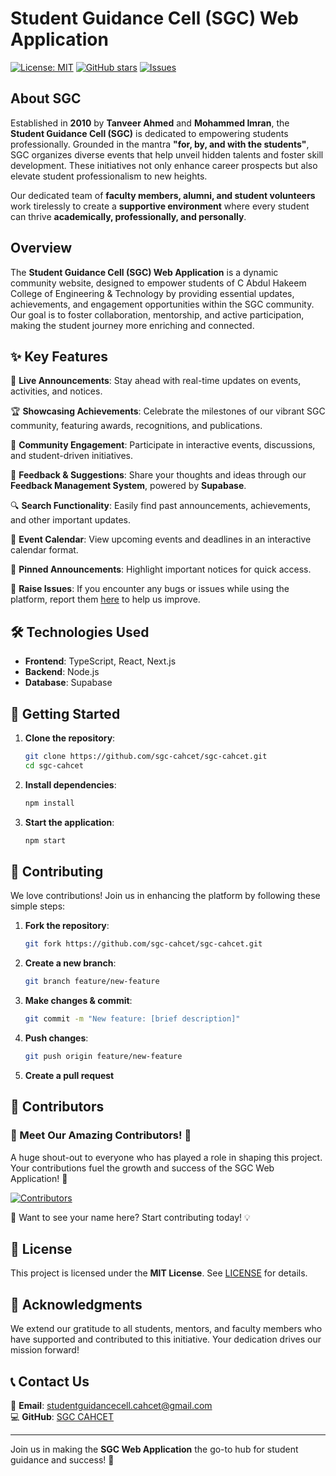# **Student Guidance Cell (SGC) Web Application**

[![License: MIT](https://img.shields.io/badge/License-MIT-yellow.svg)](https://opensource.org/licenses/MIT)
[![GitHub stars](https://img.shields.io/github/stars/sgc-cahcet/sgc-cahcet.svg)](https://github.com/sgc-cahcet/sgc-cahcet/stargazers)
[![Issues](https://img.shields.io/github/issues/sgc-cahcet/sgc-cahcet)](https://github.com/sgc-cahcet/sgc-cahcet/issues)

## **About SGC**

Established in **2010** by **Tanveer Ahmed** and **Mohammed Imran**, the **Student Guidance Cell (SGC)** is dedicated to empowering students professionally. Grounded in the mantra **"for, by, and with the students"**, SGC organizes diverse events that help unveil hidden talents and foster skill development. These initiatives not only enhance career prospects but also elevate student professionalism to new heights.

Our dedicated team of **faculty members, alumni, and student volunteers** work tirelessly to create a **supportive environment** where every student can thrive **academically, professionally, and personally**.

## **Overview**

The **Student Guidance Cell (SGC) Web Application** is a dynamic community website, designed to empower students of C Abdul Hakeem College of Engineering & Technology by providing essential updates, achievements, and engagement opportunities within the SGC community. Our goal is to foster collaboration, mentorship, and active participation, making the student journey more enriching and connected.

## **✨ Key Features**

🚀 **Live Announcements**: Stay ahead with real-time updates on events, activities, and notices.

🏆 **Showcasing Achievements**: Celebrate the milestones of our vibrant SGC community, featuring awards, recognitions, and publications.

🤝 **Community Engagement**: Participate in interactive events, discussions, and student-driven initiatives.

📝 **Feedback & Suggestions**: Share your thoughts and ideas through our **Feedback Management System**, powered by **Supabase**.

🔍 **Search Functionality**: Easily find past announcements, achievements, and other important updates.

📅 **Event Calendar**: View upcoming events and deadlines in an interactive calendar format.

📌 **Pinned Announcements**: Highlight important notices for quick access.

🐞 **Raise Issues**: If you encounter any bugs or issues while using the platform, report them [here](https://github.com/sgc-cahcet/sgc-cahcet/issues) to help us improve.

## **🛠️ Technologies Used**

- **Frontend**: TypeScript, React, Next.js
- **Backend**: Node.js
- **Database**: Supabase

## **🚀 Getting Started**

1. **Clone the repository**:  
   ```bash
   git clone https://github.com/sgc-cahcet/sgc-cahcet.git
   cd sgc-cahcet
   ```
2. **Install dependencies**:  
   ```bash
   npm install
   ```
3. **Start the application**:  
   ```bash
   npm start
   ```

## **🤝 Contributing**

We love contributions! Join us in enhancing the platform by following these simple steps:

1. **Fork the repository**:  
   ```bash
   git fork https://github.com/sgc-cahcet/sgc-cahcet.git
   ```
2. **Create a new branch**:  
   ```bash
   git branch feature/new-feature
   ```
3. **Make changes & commit**:  
   ```bash
   git commit -m "New feature: [brief description]"
   ```
4. **Push changes**:  
   ```bash
   git push origin feature/new-feature
   ```
5. **Create a pull request**

## **👥 Contributors**

### 🎉 Meet Our Amazing Contributors! 🎉  
A huge shout-out to everyone who has played a role in shaping this project. Your contributions fuel the growth and success of the SGC Web Application! 🚀

[![Contributors](https://contrib.rocks/image?repo=sgc-cahcet/sgc-cahcet)](https://github.com/sgc-cahcet/sgc-cahcet/graphs/contributors)

🔹 Want to see your name here? Start contributing today! 💡

## **📜 License**

This project is licensed under the **MIT License**. See [LICENSE](LICENSE) for details.

## **🙏 Acknowledgments**

We extend our gratitude to all students, mentors, and faculty members who have supported and contributed to this initiative. Your dedication drives our mission forward!

## **📞 Contact Us**

📧 **Email**: [studentguidancecell.cahcet@gmail.com](mailto:studentguidancecell.cahcet@gmail.com)  
💻 **GitHub**: [SGC CAHCET](https://github.com/sgc-cahcet)

---
Join us in making the **SGC Web Application** the go-to hub for student guidance and success! 🚀
